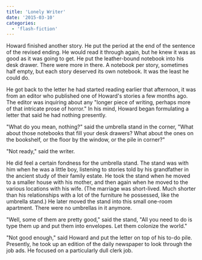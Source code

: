 ```yaml
---
title: 'Lonely Writer'
date: '2015-03-10'
categories:
  - 'flash-fiction'
---
```


Howard finished another story. He put the period at the end of the sentence of
the revised ending. He would read it through again, but he knew it was as good
as it was going to get. He put the leather-bound notebook into his desk drawer.
There were more in there. A notebook per story, sometimes half empty, but each
story deserved its own notebook. It was the least he could do.

<!-- truncate -->


He got back to the letter he had started reading earlier that afternoon, it was
from an editor who published one of Howard's stories a few months ago. The
editor was inquiring about any "longer piece of writing, perhaps more of that
intricate prose of horror." In his mind, Howard began formulating a letter that
said he had nothing presently.

"What do you mean, nothing?" said the umbrella stand in the corner, "What about
those notebooks that fill your desk drawers? What about the ones on the
bookshelf, or the floor by the window, or the pile in corner?"

"Not ready," said the writer.

He did feel a certain fondness for the umbrella stand. The stand was with him
when he was a little boy, listening to stories told by his grandfather in the
ancient study of their family estate. He took the stand when he moved to a
smaller house with his mother, and then again when he moved to the various
locations with his wife. (The marriage was short-lived. Much shorter than his
relationships with a lot of the furniture he possessed, like the umbrella
stand.) He later moved the stand into this small one-room apartment. There were
no umbrellas in it anymore.

"Well, some of them are pretty good," said the stand, "All you need to do is
type them up and put them into envelopes. Let them colonize the world."

"Not good enough," said Howard and put the letter on top of his to-do pile.
Presently, he took up an edition of the daily newspaper to look through the job
ads. He focused on a particularly dull clerk job.
